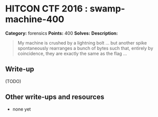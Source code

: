 # HITCON CTF 2016 : swamp-machine-400

**Category:** forensics
**Points:** 400
**Solves:**
**Description:**

> My machine is crushed by a lightning bolt ... but another spike spontaneously rearranges a bunch of bytes such that, entirely by coincidence, they are exactly the same as the flag ...


## Write-up

(TODO)

## Other write-ups and resources

* none yet
